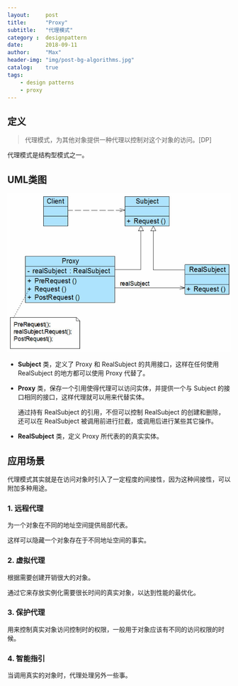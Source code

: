 ```yaml
---
layout:     post
title:      "Proxy"
subtitle:   "代理模式"
category :  designpattern
date:       2018-09-11
author:     "Max"
header-img: "img/post-bg-algorithms.jpg"
catalog:    true
tags:
    - design patterns
    - proxy
---
```



## 定义

> 代理模式，为其他对象提供一种代理以控制对这个对象的访问。[DP]

代理模式是结构型模式之一。

## UML类图

![proxypattern](/img/in-post/designpatterns/proxy.jpg)

* **Subject** 类，定义了 Proxy 和 RealSubject 的共用接口，这样在任何使用 RealSubject 的地方都可以使用 Proxy 代替了。

* **Proxy** 类，保存一个引用使得代理可以访问实体，并提供一个与 Subject 的接口相同的接口，这样代理就可以用来代替实体。

  通过持有 RealSubject 的引用，不但可以控制 RealSubject 的创建和删除，还可以在 RealSubject 被调用前进行拦截，或调用后进行某些其它操作。

* **RealSubject** 类，定义 Proxy 所代表的的真实实体。


## 应用场景

代理模式其实就是在访问对象时引入了一定程度的间接性，因为这种间接性，可以附加多种用途。

### 1. 远程代理

为一个对象在不同的地址空间提供局部代表。

这样可以隐藏一个对象存在于不同地址空间的事实。

### 2. 虚拟代理

根据需要创建开销很大的对象。

通过它来存放实例化需要很长时间的真实对象，以达到性能的最优化。

### 3. 保护代理

用来控制真实对象访问控制时的权限，一般用于对象应该有不同的访问权限的时候。

### 4. 智能指引

当调用真实的对象时，代理处理另外一些事。


